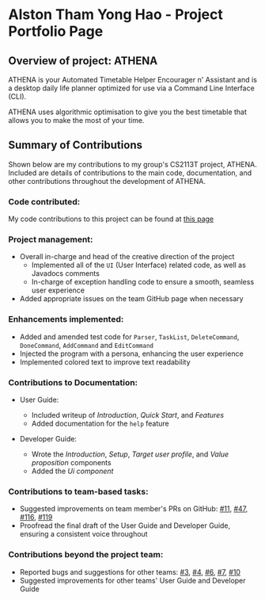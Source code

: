 # Alston Tham Yong Hao - Project Portfolio Page

## Overview of project: ATHENA

ATHENA is your Automated Timetable Helper Encourager n' Assistant and is a desktop daily life planner optimized for use via a Command Line Interface (CLI).

ATHENA uses algorithmic optimisation to give you the best timetable that allows you to make the most of your time.

## Summary of Contributions

Shown below are my contributions to my group's CS2113T project, ATHENA. Included are details of contributions to the main code, documentation, and other contributions throughout the development of ATHENA.

### Code contributed: 
My code contributions to this project can be found at [this page](https://nus-cs2113-ay2021s1.github.io/tp-dashboard/#breakdown=true&search=alstontham&sort=groupTitle&sortWithin=title&since=2020-09-27&timeframe=commit&mergegroup=&groupSelect=groupByRepos&checkedFileTypes=docs~functional-code~test-code~other)

### Project management:
* Overall in-charge and head of the creative direction of the project
    * Implemented all of the `UI` (User Interface) related code, as well as Javadocs comments
    * In-charge of exception handling code to ensure a smooth, seamless user experience
* Added appropriate issues on the team GitHub page when necessary

### Enhancements implemented:
* Added and amended test code for `Parser`, `TaskList`, `DeleteCommand`, `DoneCommand`, `AddCommand` and `EditCommand`
* Injected the program with a persona, enhancing the user experience
* Implemented colored text to improve text readability

<div style="page-break-after: always;"></div>

### Contributions to Documentation:
  * User Guide:
    * Included writeup of _Introduction_, _Quick Start_, and _Features_
    * Added documentation for the `help` feature
  
 * Developer Guide:
    * Wrote the _Introduction_, _Setup_, _Target user profile_, and _Value proposition_ components
    * Added the _Ui component_
    
### Contributions to team-based tasks:
  * Suggested improvements on team member's PRs on GitHub: [#11](https://github.com/AY2021S1-CS2113T-W12-2/tp/pull/11), [#47](https://github.com/AY2021S1-CS2113T-W12-2/tp/pull/47), [#116](https://github.com/AY2021S1-CS2113T-W12-2/tp/pull/116), [#119](https://github.com/AY2021S1-CS2113T-W12-2/tp/pull/119)
  * Proofread the final draft of the User Guide and Developer Guide, ensuring a consistent voice throughout
  
### Contributions beyond the project team:
  * Reported bugs and suggestions for other teams: [#3](https://github.com/alstontham/ped/issues/3), [#4](https://github.com/alstontham/ped/issues/4), [#6](https://github.com/alstontham/ped/issues/6), [#7](https://github.com/alstontham/ped/issues/7), [#10](https://github.com/alstontham/ped/issues/10)
  * Suggested improvements for other teams' User Guide and Developer Guide